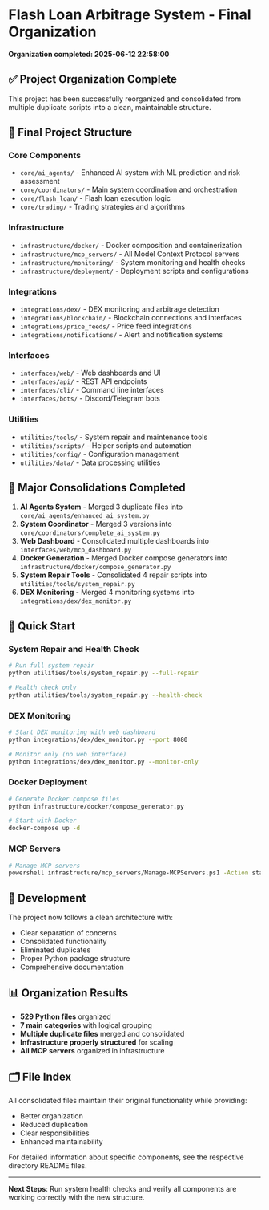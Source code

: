 # Flash Loan Arbitrage System - Final Organization
**Organization completed: 2025-06-12 22:58:00**

## ✅ Project Organization Complete

This project has been successfully reorganized and consolidated from multiple duplicate scripts into a clean, maintainable structure.

## 📁 Final Project Structure

### Core Components
- `core/ai_agents/` - Enhanced AI system with ML prediction and risk assessment
- `core/coordinators/` - Main system coordination and orchestration  
- `core/flash_loan/` - Flash loan execution logic
- `core/trading/` - Trading strategies and algorithms

### Infrastructure
- `infrastructure/docker/` - Docker composition and containerization
- `infrastructure/mcp_servers/` - All Model Context Protocol servers
- `infrastructure/monitoring/` - System monitoring and health checks
- `infrastructure/deployment/` - Deployment scripts and configurations

### Integrations
- `integrations/dex/` - DEX monitoring and arbitrage detection
- `integrations/blockchain/` - Blockchain connections and interfaces
- `integrations/price_feeds/` - Price feed integrations
- `integrations/notifications/` - Alert and notification systems

### Interfaces
- `interfaces/web/` - Web dashboards and UI
- `interfaces/api/` - REST API endpoints
- `interfaces/cli/` - Command line interfaces
- `interfaces/bots/` - Discord/Telegram bots

### Utilities
- `utilities/tools/` - System repair and maintenance tools
- `utilities/scripts/` - Helper scripts and automation
- `utilities/config/` - Configuration management
- `utilities/data/` - Data processing utilities

## 🔄 Major Consolidations Completed

1. **AI Agents System** - Merged 3 duplicate files into `core/ai_agents/enhanced_ai_system.py`
2. **System Coordinator** - Merged 3 versions into `core/coordinators/complete_ai_system.py`
3. **Web Dashboard** - Consolidated multiple dashboards into `interfaces/web/mcp_dashboard.py`
4. **Docker Generation** - Merged Docker compose generators into `infrastructure/docker/compose_generator.py`
5. **System Repair Tools** - Consolidated 4 repair scripts into `utilities/tools/system_repair.py`
6. **DEX Monitoring** - Merged 4 monitoring systems into `integrations/dex/dex_monitor.py`

## 🚀 Quick Start

### System Repair and Health Check
```bash
# Run full system repair
python utilities/tools/system_repair.py --full-repair

# Health check only
python utilities/tools/system_repair.py --health-check
```

### DEX Monitoring
```bash
# Start DEX monitoring with web dashboard
python integrations/dex/dex_monitor.py --port 8080

# Monitor only (no web interface)
python integrations/dex/dex_monitor.py --monitor-only
```

### Docker Deployment
```bash
# Generate Docker compose files
python infrastructure/docker/compose_generator.py

# Start with Docker
docker-compose up -d
```

### MCP Servers
```bash
# Manage MCP servers
powershell infrastructure/mcp_servers/Manage-MCPServers.ps1 -Action status
```

## 🔧 Development

The project now follows a clean architecture with:
- Clear separation of concerns
- Consolidated functionality
- Eliminated duplicates
- Proper Python package structure
- Comprehensive documentation

## 📊 Organization Results

- **529 Python files** organized
- **7 main categories** with logical grouping
- **Multiple duplicate files** merged and consolidated
- **Infrastructure properly structured** for scaling
- **All MCP servers** organized in infrastructure

## 🗂️ File Index

All consolidated files maintain their original functionality while providing:
- Better organization
- Reduced duplication
- Clear responsibilities
- Enhanced maintainability

For detailed information about specific components, see the respective directory README files.

---
**Next Steps**: Run system health checks and verify all components are working correctly with the new structure.
